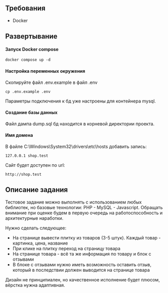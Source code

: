 ## Требования

* Docker

## Развертывание

#### Запуск Docker compose

```
docker compose up -d
```

#### Настройка переменных окружения

Скопируйте файл .env.example в файл .env
```
cp .env.example .env
```
Параметры подключения к бд уже настроены для контейнера mysql.

#### Создание базы данных

Файл дампа dump.sql бд находится в корневой директории проекта.

#### Имя домена
В файле C:\Windows\System32\drivers\etc\hosts
добавить запись:
```
127.0.0.1 shop.test
```
Сайт будет доступен по url:
```
http://shop.test
```

## Описание задания

Тестовое задание можно выполнять с использованием любых библиотек, но базовые технологии: PHP - MySQL - Javascript.
Обращать внимание при оценке будем в первую очередь на работоспособность и архитектурные наработки.


Нужно сделать следующее:
* На странице вывести плитку из товаров (3-5 штук). Каждый товар - картинка, цена, название
* При клике на плитку переход на страницу товара
* На странице товара - всё та же информация по товару и блок с отзывами
* В блоке с отзывами нужно иметь возможность оставить отзыв, который в последствии должен выводится на странице товара

Дизайн не принципиален, но качественное исполнение будет плюсом, вёрстка нужна адаптивная.

